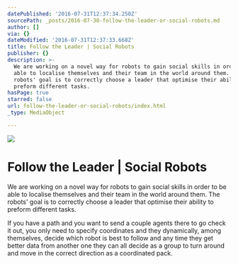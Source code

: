 ```yaml
---
datePublished: '2016-07-31T12:37:34.250Z'
sourcePath: _posts/2016-07-30-follow-the-leader-or-social-robots.md
author: []
via: {}
dateModified: '2016-07-31T12:37:33.668Z'
title: Follow the Leader | Social Robots
publisher: {}
description: >-
  We are working on a novel way for robots to gain social skills in order to be
  able to localise themselves and their team in the world around them. The
  robots' goal is to correctly choose a leader that optimise their ability to
  preform different tasks.
hasPage: true
starred: false
url: follow-the-leader-or-social-robots/index.html
_type: MediaObject

---
```

![](https://imgflo.herokuapp.com/graph/vahj1ThiexotieMo/86f71c52cde2d7bb8ce5b890d9888e9b/croprotate.jpg?cropheight=2448&cropwidth=2448&degrees=-90&input=https%3A%2F%2Fthe-grid-user-content.s3-us-west-2.amazonaws.com%2F5f43d95f-e809-429e-a704-9ab622d449be.jpg&x=0&y=0)

# Follow the Leader | Social Robots

We are working on a novel way for robots to gain social skills in order to be able to localise themselves and their team in the world around them. The robots' goal is to correctly choose a leader that optimise their ability to preform different tasks.

If you have a path and you want to send a couple agents there to go check it out, you only need to specify coordinates and they dynamically, among themselves, decide which robot is best to follow and any time they get better data from another one they can all decide as a group to turn around and move in the correct direction as a coordinated pack.